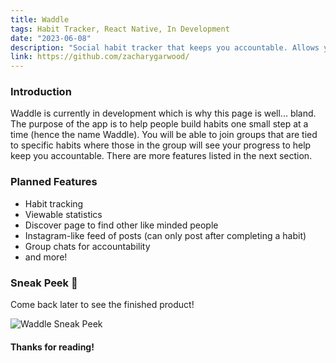 ```yaml
---
title: Waddle
tags: Habit Tracker, React Native, In Development
date: "2023-06-08"
description: "Social habit tracker that keeps you accountable. Allows you to build habits one small step at a time! Currently in development."
link: https://github.com/zacharygarwood/
---
```



### Introduction
Waddle is currently in development which is why this page is well... bland. The purpose of the app is to help people build habits one small step at a time (hence the name Waddle). You will be able to join groups that are tied to specific habits where those in the group will see your progress to help keep you accountable. There are more features listed in the next section.

### Planned Features
- Habit tracking
- Viewable statistics
- Discover page to find other like minded people
- Instagram-like feed of posts (can only post after completing a habit)
- Group chats for accountability
- and more!

### Sneak Peek 🤫
Come back later to see the finished product!

<img alt="Waddle Sneak Peek" src="/assets/waddle/waddle-design.png"/>

#### Thanks for reading!
